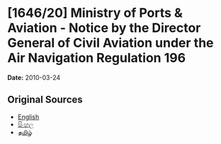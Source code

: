# [1646/20] Ministry of Ports & Aviation - Notice by the Director General of Civil Aviation under the Air Navigation Regulation 196

**Date:** 2010-03-24

## Original Sources

- [English](https://documents.gov.lk/view/extra-gazettes/2010/3/1646-20_E.pdf)
- [සිංහල](https://documents.gov.lk/view/extra-gazettes/2010/3/1646-20_S.pdf)
- [தமிழ்](https://documents.gov.lk/view/extra-gazettes/2010/3/1646-20_T.pdf)

